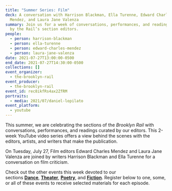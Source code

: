 ```yaml
---
title: "Summer Series: Film"
deck: A conversation with Harrison Blackman, Ella Turenne, Edward Charles
  Mendez, and Laura Jane Valenza
summary: Join us for a week of conversations, performances, and readings curated
  by the Rail’s section editors.
people:
  - person: harrison-blackman
  - person: ella-turenne
  - person: edward-charles-mendez
  - person: laura-jane-valenza
date: 2021-07-27T13:00:00-0500
end_date: 2021-07-27T14:30:00-0500
collections: []
event_organizer:
  - the-brooklyn-rail
event_producer:
  - the-brooklyn-rail
event_id: rec8ikfRs4ax2ZfRM
portraits:
  - media: 2021/07/daniel-lopilato
event_platform:
  - youtube
---
```

This summer, we are celebrating the sections of the *Brooklyn Rail* with conversations, performances, and readings curated by our editors. This 2-week YouTube video series offers a view behind the scenes with the editors, artists, and writers that make the publication.

On Tuesday, July 27, Film editors Edward Charles Mendez and Laura Jane Valenza are joined by writers Harrison Blackman and Ella Turenne for a conversation on film criticism. 

Check out the other events this week devoted to our sections [](https://brooklynrail.org/events/2021/07/20/summer-series-artseen-and-artonic/)[](https://brooklynrail.org/events/2021/07/19/summer-series-field-notes/)**[Dance](https://brooklynrail.org/events/2021/07/26/summer-series-dance/)**, [](https://brooklynrail.org/events/2021/07/20/summer-series-artseen-and-artonic/)**[Theater](https://brooklynrail.org/events/2021/07/28/summer-series-theater/)**, [](https://brooklynrail.org/events/2021/07/22/summer-series-books/)**[Poetry](https://brooklynrail.org/events/2021/07/29/summer-series-poetry/)**, and [](https://brooklynrail.org/events/2021/07/23/summer-series-music/)**[Fiction](https://brooklynrail.org/events/2021/07/30/summer-series-fiction/)**. Register below to one, some, or all of these events to receive selected materials for each episode.